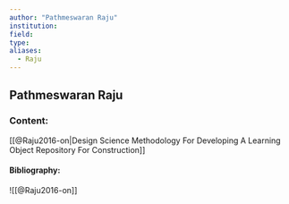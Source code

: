 ```yaml
---
author: "Pathmeswaran Raju"
institution:
field:
type:
aliases:
  - Raju
---
```


## Pathmeswaran Raju

### Content:
[[@Raju2016-on|Design Science Methodology For Developing A Learning Object Repository For Construction]]

#### Bibliography:

![[@Raju2016-on]]